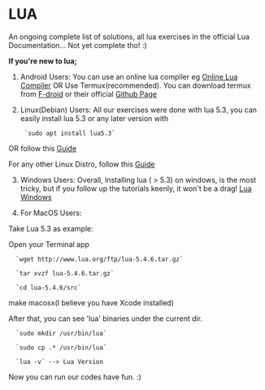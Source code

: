# LUA
An ongoing complete list of solutions, all lua exercises in the official Lua Documentation... Not yet complete tho! :)

  **If you're new to lua;**

1. Android Users: 
  You can use an online lua compiler eg  [Online Lua Compiler](https://www.tutorialspoint.com/execute_lua_online.php) OR Use Termux(recommended).
  You can download termux from [F-droid](https://f-droid.org/en/packages/com.termux/) or their official [Github Page](https://github.com/termux/termux-app/releases)
  
2. Linux(Debian) Users:
  All our exercises were done with lua 5.3, you can easily install lua 5.3 or any later version with 
  
        `sudo apt install lua5.3`
  
  OR follow this [Guide](https://www.tecmint.com/install-lua-in-centos-ubuntu-linux/)
  
 For any other Linux Distro, follow this [Guide](https://www.tecmint.com/install-lua-in-centos-ubuntu-linux/)

3. Windows Users:
   Overall, Installing lua ( > 5.3) on windows, is the most tricky, but if you follow up the tutorials keenly, it won't be a drag! [Lua Windows](https://gist.github.com/Egor-Skriptunoff/cb952f7eaf39b7b1bf739b818ece87cd)
   
4. For MacOS Users:
   
Take Lua 5.3 as example:

Open your Terminal app

      `wget http://www.lua.org/ftp/lua-5.4.6.tar.gz`

      `tar xvzf lua-5.4.6.tar.gz`

      `cd lua-5.4.6/src`

make macosx(I believe you have Xcode installed)

After that, you can see 'lua' binaries under the current dir.

      `sudo mkdir /usr/bin/lua`

      `sudo cp .* /usr/bin/lua`

      `lua -v` --> Lua Version

Now you can run our codes have fun. :)

 
